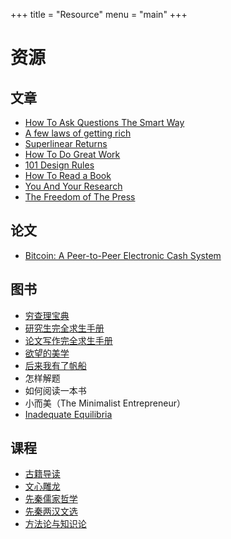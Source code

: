 +++
title = "Resource"
menu = "main"
+++

# 资源

## 文章

* [How To Ask Questions The Smart Way](http://www.catb.org/~esr/faqs/smart-questions.html)
* [A few laws of getting rich](https://collabfund.com/blog/a-few-laws-of-getting-rich/)
* [Superlinear Returns](http://paulgraham.com/superlinear.html)
* [How To Do Great Work](http://www.paulgraham.com/greatwork.html)
* [101 Design Rules](https://www.wearecollins.com/ideas/101-design-rules/)
* [How To Read a Book](https://pne.people.si.umich.edu/PDF/howtoread.pdf)
* [You And Your Research](https://www.cs.virginia.edu/~robins/YouAndYourResearch.html)
* [The Freedom of The Press](https://www.orwellfoundation.com/the-orwell-foundation/orwell/essays-and-other-works/the-freedom-of-the-press/)

## 论文

* [Bitcoin: A Peer-to-Peer Electronic Cash System](https://bitcoin.org/en/bitcoin-paper)

## 图书

* [穷查理宝典](https://www.stripe.press/poor-charlies-almanack)
* [研究生完全求生手册](https://book.douban.com/subject/27108502/)
* [论文写作完全求生手册](https://book.douban.com/subject/36244182/)
* [欲望的美学](https://book.douban.com/subject/35449578/)
* [后来我有了帆船](https://mp.weixin.qq.com/mp/appmsgalbum?__biz=Mzg4MjM3MTcwMg==&action=getalbum&album_id=2729760174181433346)
* 怎样解题
* 如何阅读一本书
* 小而美（The Minimalist Entrepreneur）
* [Inadequate Equilibria](https://equilibriabook.com/toc/)

## 课程

* [古籍导读](https://ocw.nthu.edu.tw/ocw/index.php?page=course&cid=146)
* [文心雕龙](https://ocw.nthu.edu.tw/ocw/index.php?page=course&cid=267)
* [先秦儒家哲学](https://www.youtube.com/playlist?list=PLOMMTyPmZL1CrjdimiNfHS0B8YbmlpXD-)
* [先秦两汉文选](https://www.youtube.com/playlist?list=PLCX-BLZ1hDpAZ_EQR80jzdS_oiUa-tY2k)
* [方法论与知识论](https://www.youtube.com/playlist?list=PLNUJLasWMMmfQ1NvnZKMA29Mzz2P9JfAW)

